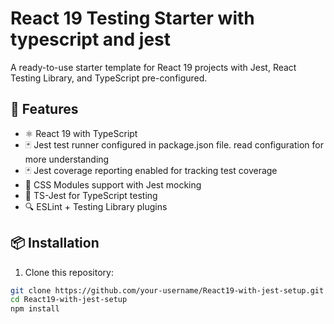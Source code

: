 # React 19 Testing Starter with typescript and jest

A ready-to-use starter template for React 19 projects with Jest, React Testing Library, and TypeScript pre-configured.

## 🚀 Features

- ⚛️ React 19 with TypeScript
- 🃏 Jest test runner configured in package.json file. read configuration for more understanding
- 🃏 Jest coverage reporting enabled for tracking test coverage
- 🎨 CSS Modules support with Jest mocking
- 📝 TS-Jest for TypeScript testing
- 🔍 ESLint + Testing Library plugins

## 📦 Installation

1. Clone this repository:

```bash
git clone https://github.com/your-username/React19-with-jest-setup.git
cd React19-with-jest-setup
npm install
```
